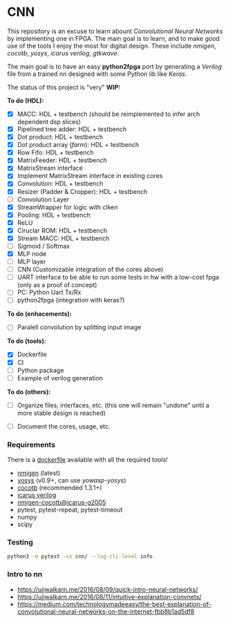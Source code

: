 
# CNN

This repository is an excuse to learn abount *Convolutional Neural Networks* by implementing one in FPGA.
The main goal is to learn, and to make good use of the tools I enjoy the most for digital design. These include
*nmigen*, *cocotb*, *yosys*, *icarus verilog*, *gtkwave*.

The main goal is to have an easy **python2fpga** port by generating a *Verilog* file from
a trained nn designed with some Python lib like *Keras*.

The status of this project is "very" **WIP**!


**To do (HDL):**

* [x] MACC: HDL + testbench (should be reimplemented to infer arch dependent dsp slices)
* [x] Pipelined tree adder: HDL + testbench
* [x] Dot product: HDL + testbench
* [x] Dot product array (*farm*): HDL + testbench
* [x] Row Fifo: HDL + testbench
* [x] MatrixFeeder: HDL + testbench
* [x] MatrixStream interface
* [x] Implement MatrixStream interface in existing cores
* [x] Convolution: HDL + testbench
* [x] Resizer (Padder & Cropper): HDL + testbench
* [ ] Convolution Layer
* [x] StreamWrapper for logic with clken
* [x] Pooling: HDL + testbench
* [x] ReLU
* [x] Ciruclar ROM: HDL + testbench
* [x] Stream MACC: HDL + testbench
* [ ] Sigmoid / Softmax
* [x] MLP node
* [ ] MLP layer
* [ ] CNN (Customizable integration of the cores above)
* [ ] UART interface to be able to run some tests in hw with a low-cost fpga (only as a proof of concept)
* [ ] PC: Python Uart Tx/Rx
* [ ] python2fpga (integration with keras?)

**To do (enhacements):**
* [ ] Paralell convolution by splitting input image

**To do (tools):**
* [x] Dockerfile
* [x] CI
* [ ] Python package
* [ ] Example of verilog generation

**To do (others):**
* [ ] Organize files, interfaces, etc. (this one will remain "undone" until a more stable design is reached)
* [ ] Document the cores, usage, etc.


### Requirements

There is a [dockerfile](./docker/dockerfile) available with all the required tools!

* [nmigen](https://github.com/nmigen/nmigen) (latest)
* [yosys](https://github.com/YosysHQ/yosys) (v0.9+, can use *yowasp-yosys*)
* [cocotb](https://github.com/cocotb/cocotb) (recommended 1.3.1+)
* [icarus verilog](hhttps://github.com/steveicarus/iverilog)
* [nmigen-cocotb@icarus-g2005](https://github.com/akukulanski/nmigen-cocotb/tree/icarus-g2005)
* pytest, pytest-repeat, pytest-timeout
* numpy
* scipy


### Testing

```bash
python3 -m pytest -vs cnn/ --log-cli-level info
```

### Intro to nn

* https://ujjwalkarn.me/2016/08/09/quick-intro-neural-networks/
* https://ujjwalkarn.me/2016/08/11/intuitive-explanation-convnets/
* https://medium.com/technologymadeeasy/the-best-explanation-of-convolutional-neural-networks-on-the-internet-fbb8b1ad5df8
